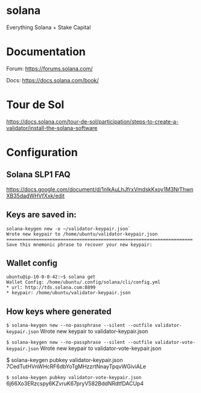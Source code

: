 # solana
Everything Solana + Stake Capital 

# Documentation

Forum: https://forums.solana.com/

Docs: https://docs.solana.com/book/

# Tour de Sol

https://docs.solana.com/tour-de-sol/participation/steps-to-create-a-validator/install-the-solana-software


# Configuration

## Solana SLP1 FAQ

https://docs.google.com/document/d/1nIkAuLhJfrxVmdskKxoy1M3NrThwnXB35dadWHVfXxk/edit

## Keys are saved in: 

```
solana-keygen new -o ~/validator-keypair.json`
Wrote new keypair to /home/ubuntu/validator-keypair.json
=====================================================================
Save this mnemonic phrase to recover your new keypair:
```
## Wallet config

```
ubuntu@ip-10-0-0-42:~$ solana get
Wallet Config: /home/ubuntu/.config/solana/cli/config.yml
* url: http://tds.solana.com:8899
* keypair: /home/ubuntu/validator-keypair.json
```

## How keys where generated

`$ solana-keygen new --no-passphrase --silent --outfile validator-keypair.json` 
Wrote new keypair to validator-keypair.json

`$ solana-keygen new --no-passphrase --silent --outfile validator-vote-keypair.json` 
Wrote new keypair to validator-vote-keypair.json

$ solana-keygen pubkey validator-keypair.json 
7CedTutHVnWHcRF6dbYoTgMHzzrtNnayTpqvWGiviALe

`$ solana-keygen pubkey validator-vote-keypair.json`
6j66Xo3ERzcspy6KZvruK67pryV582BddNRdtfDACUp4

